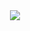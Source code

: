 <div align="center">
    <img src="https://docs.google.com/drawings/d/1SzEWdeQ8x1hfOyJa_GZF-7HubTWpsctXMAZUuwQ4who/pub?w=111&amp;h=97">
</div>
